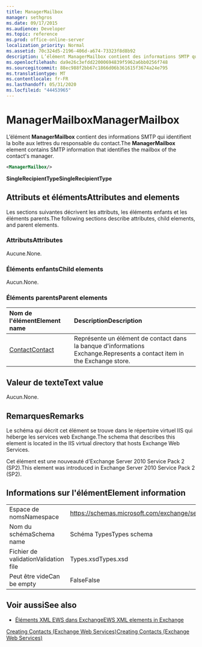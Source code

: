 ```yaml
---
title: ManagerMailbox
manager: sethgros
ms.date: 09/17/2015
ms.audience: Developer
ms.topic: reference
ms.prod: office-online-server
localization_priority: Normal
ms.assetid: 70c324d5-2196-406d-a674-73323f8d8b92
description: L’élément ManagerMailbox contient des informations SMTP qui identifient la boîte aux lettres du responsable du contact.
ms.openlocfilehash: da9e26c3efdd22000694839f5962a6bb0256f748
ms.sourcegitcommit: 88ec988f2bb67c1866d06b361615f3674a24e795
ms.translationtype: MT
ms.contentlocale: fr-FR
ms.lasthandoff: 05/31/2020
ms.locfileid: "44453965"
---
```

# <a name="managermailbox"></a><span data-ttu-id="3ae32-103">ManagerMailbox</span><span class="sxs-lookup"><span data-stu-id="3ae32-103">ManagerMailbox</span></span>

<span data-ttu-id="3ae32-104">L’élément **ManagerMailbox** contient des informations SMTP qui identifient la boîte aux lettres du responsable du contact.</span><span class="sxs-lookup"><span data-stu-id="3ae32-104">The **ManagerMailbox** element contains SMTP information that identifies the mailbox of the contact's manager.</span></span> 
  
```XML
<ManagerMailbox/>
```

 <span data-ttu-id="3ae32-105">**SingleRecipientType**</span><span class="sxs-lookup"><span data-stu-id="3ae32-105">**SingleRecipientType**</span></span>
## <a name="attributes-and-elements"></a><span data-ttu-id="3ae32-106">Attributs et éléments</span><span class="sxs-lookup"><span data-stu-id="3ae32-106">Attributes and elements</span></span>

<span data-ttu-id="3ae32-107">Les sections suivantes décrivent les attributs, les éléments enfants et les éléments parents.</span><span class="sxs-lookup"><span data-stu-id="3ae32-107">The following sections describe attributes, child elements, and parent elements.</span></span>
  
### <a name="attributes"></a><span data-ttu-id="3ae32-108">Attributs</span><span class="sxs-lookup"><span data-stu-id="3ae32-108">Attributes</span></span>

<span data-ttu-id="3ae32-109">Aucune.</span><span class="sxs-lookup"><span data-stu-id="3ae32-109">None.</span></span>
  
### <a name="child-elements"></a><span data-ttu-id="3ae32-110">Éléments enfants</span><span class="sxs-lookup"><span data-stu-id="3ae32-110">Child elements</span></span>

<span data-ttu-id="3ae32-111">Aucun.</span><span class="sxs-lookup"><span data-stu-id="3ae32-111">None.</span></span>
  
### <a name="parent-elements"></a><span data-ttu-id="3ae32-112">Éléments parents</span><span class="sxs-lookup"><span data-stu-id="3ae32-112">Parent elements</span></span>

|<span data-ttu-id="3ae32-113">**Nom de l'élément**</span><span class="sxs-lookup"><span data-stu-id="3ae32-113">**Element name**</span></span>|<span data-ttu-id="3ae32-114">**Description**</span><span class="sxs-lookup"><span data-stu-id="3ae32-114">**Description**</span></span>|
|:-----|:-----|
|[<span data-ttu-id="3ae32-115">Contact</span><span class="sxs-lookup"><span data-stu-id="3ae32-115">Contact</span></span>](contact.md) <br/> |<span data-ttu-id="3ae32-116">Représente un élément de contact dans la banque d'informations Exchange.</span><span class="sxs-lookup"><span data-stu-id="3ae32-116">Represents a contact item in the Exchange store.</span></span>  <br/> |
   
## <a name="text-value"></a><span data-ttu-id="3ae32-117">Valeur de texte</span><span class="sxs-lookup"><span data-stu-id="3ae32-117">Text value</span></span>

<span data-ttu-id="3ae32-118">Aucun.</span><span class="sxs-lookup"><span data-stu-id="3ae32-118">None.</span></span>
  
## <a name="remarks"></a><span data-ttu-id="3ae32-119">Remarques</span><span class="sxs-lookup"><span data-stu-id="3ae32-119">Remarks</span></span>

<span data-ttu-id="3ae32-120">Le schéma qui décrit cet élément se trouve dans le répertoire virtuel IIS qui héberge les services web Exchange.</span><span class="sxs-lookup"><span data-stu-id="3ae32-120">The schema that describes this element is located in the IIS virtual directory that hosts Exchange Web Services.</span></span>
  
<span data-ttu-id="3ae32-121">Cet élément est une nouveauté d'Exchange Server 2010 Service Pack 2 (SP2).</span><span class="sxs-lookup"><span data-stu-id="3ae32-121">This element was introduced in Exchange Server 2010 Service Pack 2 (SP2).</span></span>
  
## <a name="element-information"></a><span data-ttu-id="3ae32-122">Informations sur l'élément</span><span class="sxs-lookup"><span data-stu-id="3ae32-122">Element information</span></span>

|||
|:-----|:-----|
|<span data-ttu-id="3ae32-123">Espace de noms</span><span class="sxs-lookup"><span data-stu-id="3ae32-123">Namespace</span></span>  <br/> |https://schemas.microsoft.com/exchange/services/2006/types  <br/> |
|<span data-ttu-id="3ae32-124">Nom du schéma</span><span class="sxs-lookup"><span data-stu-id="3ae32-124">Schema name</span></span>  <br/> |<span data-ttu-id="3ae32-125">Schéma Types</span><span class="sxs-lookup"><span data-stu-id="3ae32-125">Types schema</span></span>  <br/> |
|<span data-ttu-id="3ae32-126">Fichier de validation</span><span class="sxs-lookup"><span data-stu-id="3ae32-126">Validation file</span></span>  <br/> |<span data-ttu-id="3ae32-127">Types.xsd</span><span class="sxs-lookup"><span data-stu-id="3ae32-127">Types.xsd</span></span>  <br/> |
|<span data-ttu-id="3ae32-128">Peut être vide</span><span class="sxs-lookup"><span data-stu-id="3ae32-128">Can be empty</span></span>  <br/> |<span data-ttu-id="3ae32-129">False</span><span class="sxs-lookup"><span data-stu-id="3ae32-129">False</span></span>  <br/> |
   
## <a name="see-also"></a><span data-ttu-id="3ae32-130">Voir aussi</span><span class="sxs-lookup"><span data-stu-id="3ae32-130">See also</span></span>



- [<span data-ttu-id="3ae32-131">Éléments XML EWS dans Exchange</span><span class="sxs-lookup"><span data-stu-id="3ae32-131">EWS XML elements in Exchange</span></span>](ews-xml-elements-in-exchange.md)


[<span data-ttu-id="3ae32-132">Creating Contacts (Exchange Web Services)</span><span class="sxs-lookup"><span data-stu-id="3ae32-132">Creating Contacts (Exchange Web Services)</span></span>](https://msdn.microsoft.com/library/4845917e-70d1-481c-bbd7-011ec6571789%28Office.15%29.aspx)

